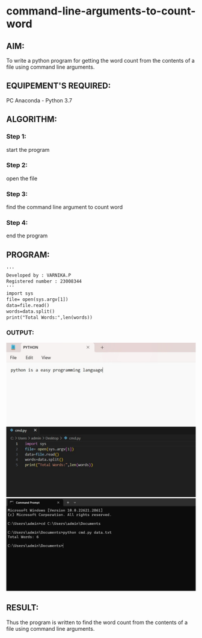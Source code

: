 # command-line-arguments-to-count-word
## AIM:
To write a python program for getting the word count from the contents of a file using command line arguments.
## EQUIPEMENT'S REQUIRED: 
PC
Anaconda - Python 3.7
## ALGORITHM: 
### Step 1:
start the program
### Step 2: 
open the file
### Step 3: 
find the command line argument to count word
### Step 4:  
end the program


## PROGRAM:
```
'''
Developed by : VARNIKA.P
Registered number : 23008344
'''
import sys
file= open(sys.argv[1])
data=file.read()
words=data.split()
print("Total Words:",len(words))

```
### OUTPUT:

![Alt text](<Screenshot 2023-12-25 184446.png>)
![Alt text](<Screenshot 2023-12-25 184502.png>)
![Alt text](<Screenshot 2023-12-25 184511.png>)

## RESULT:
Thus the program is written to find the word count from the contents of a file using command line arguments.
